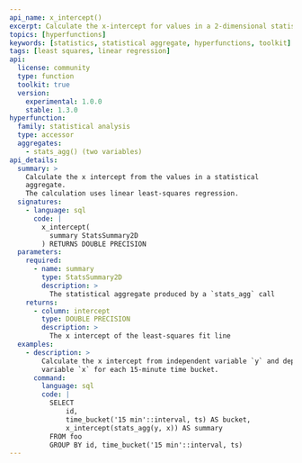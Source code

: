 ```yaml
---
api_name: x_intercept()
excerpt: Calculate the x-intercept for values in a 2-dimensional statistical aggregate
topics: [hyperfunctions]
keywords: [statistics, statistical aggregate, hyperfunctions, toolkit]
tags: [least squares, linear regression]
api:
  license: community
  type: function
  toolkit: true
  version:
    experimental: 1.0.0
    stable: 1.3.0
hyperfunction:
  family: statistical analysis
  type: accessor
  aggregates:
    - stats_agg() (two variables)
api_details:
  summary: >
    Calculate the x intercept from the values in a statistical
    aggregate.
    The calculation uses linear least-squares regression.
  signatures:
    - language: sql
      code: |
        x_intercept(
          summary StatsSummary2D
        ) RETURNS DOUBLE PRECISION
  parameters:
    required:
      - name: summary
        type: StatsSummary2D
        description: >
          The statistical aggregate produced by a `stats_agg` call
    returns:
      - column: intercept
        type: DOUBLE PRECISION
        description: >
          The x intercept of the least-squares fit line
  examples:
    - description: >
        Calculate the x intercept from independent variable `y` and dependent
        variable `x` for each 15-minute time bucket.
      command:
        language: sql
        code: |
          SELECT
              id,
              time_bucket('15 min'::interval, ts) AS bucket,
              x_intercept(stats_agg(y, x)) AS summary
          FROM foo
          GROUP BY id, time_bucket('15 min'::interval, ts)
---
```


